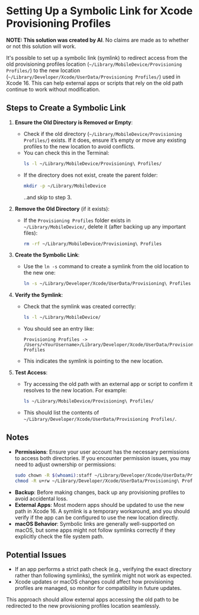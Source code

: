 # Setting Up a Symbolic Link for Xcode Provisioning Profiles

**NOTE: This solution was created by AI**. No claims are made as to whether or not this solution will work.

It's possible to set up a symbolic link (symlink) to redirect access from the old provisioning profiles location (`~/Library/MobileDevice/Provisioning Profiles/`) to the new location (`~/Library/Developer/Xcode/UserData/Provisioning Profiles/`) used in Xcode 16. This can help external apps or scripts that rely on the old path continue to work without modification.

## Steps to Create a Symbolic Link

1. **Ensure the Old Directory is Removed or Empty**:
   - Check if the old directory (`~/Library/MobileDevice/Provisioning Profiles/`) exists. If it does, ensure it’s empty or move any existing profiles to the new location to avoid conflicts.
   - You can check this in the Terminal:
     ```bash
     ls -l ~/Library/MobileDevice/Provisioning\ Profiles/
     ```
   - If the directory does not exist, create the parent folder:
     ```bash
     mkdir -p ~/Library/MobileDevice
     ```
     ..and skip to step 3.

2. **Remove the Old Directory** (if it exists):
   - If the `Provisioning Profiles` folder exists in `~/Library/MobileDevice/`, delete it (after backing up any important files):
     ```bash
     rm -rf ~/Library/MobileDevice/Provisioning\ Profiles
     ```

3. **Create the Symbolic Link**:
   - Use the `ln -s` command to create a symlink from the old location to the new one:
     ```bash
     ln -s ~/Library/Developer/Xcode/UserData/Provisioning\ Profiles ~/Library/MobileDevice/Provisioning\ Profiles
     ```

4. **Verify the Symlink**:
   - Check that the symlink was created correctly:
     ```bash
     ls -l ~/Library/MobileDevice/
     ```
   - You should see an entry like:
     ```
     Provisioning Profiles -> /Users/<YourUsername>/Library/Developer/Xcode/UserData/Provisioning Profiles
     ```
   - This indicates the symlink is pointing to the new location.

5. **Test Access**:
   - Try accessing the old path with an external app or script to confirm it resolves to the new location. For example:
     ```bash
     ls ~/Library/MobileDevice/Provisioning\ Profiles/
     ```
   - This should list the contents of `~/Library/Developer/Xcode/UserData/Provisioning Profiles/`.

## Notes
- **Permissions**: Ensure your user account has the necessary permissions to access both directories. If you encounter permission issues, you may need to adjust ownership or permissions:
  ```bash
  sudo chown -R $(whoami):staff ~/Library/Developer/Xcode/UserData/Provisioning\ Profiles
  chmod -R u+rw ~/Library/Developer/Xcode/UserData/Provisioning\ Profiles
  ```
- **Backup**: Before making changes, back up any provisioning profiles to avoid accidental loss.
- **External Apps**: Most modern apps should be updated to use the new path in Xcode 16. A symlink is a temporary workaround, and you should verify if the app can be configured to use the new location directly.
- **macOS Behavior**: Symbolic links are generally well-supported on macOS, but some apps might not follow symlinks correctly if they explicitly check the file system path.

## Potential Issues
- If an app performs a strict path check (e.g., verifying the exact directory rather than following symlinks), the symlink might not work as expected.
- Xcode updates or macOS changes could affect how provisioning profiles are managed, so monitor for compatibility in future updates.

This approach should allow external apps accessing the old path to be redirected to the new provisioning profiles location seamlessly.